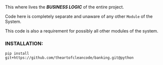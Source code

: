This where lives the ***BUSINESS LOGIC*** of the entire project.

Code here is completely separate and unaware of any other `Module` of the System.

This code is also a requirement for possibly all other modules of the system.


### **INSTALLATION**:

```shell
pip install git+https://github.com/theartofcleancode/banking.git@python
```

